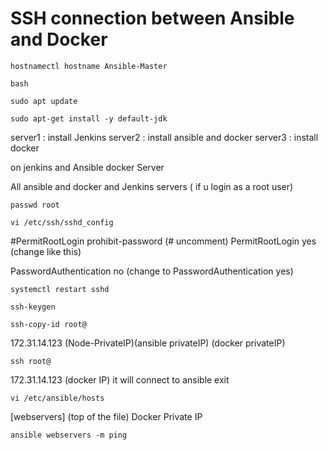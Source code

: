 # SSH connection between Ansible and Docker

````
hostnamectl hostname Ansible-Master
````
````
bash
````
````
sudo apt update
````
````
sudo apt-get install -y default-jdk
````
server1 : install Jenkins
server2 : install ansible and docker
server3 : install docker

on jenkins and Ansible docker Server


All ansible and docker and Jenkins servers  ( if u login as a root user)
````
passwd root 
````
````
vi /etc/ssh/sshd_config
````
#PermitRootLogin prohibit-password (# uncomment) PermitRootLogin yes (change like this)

PasswordAuthentication no (change to PasswordAuthentication yes)
````
systemctl restart sshd
````
````
ssh-keygen
````
````
ssh-copy-id root@
````
172.31.14.123 (Node-PrivateIP)(ansible privateIP) (docker privateIP)
````
ssh root@
````
172.31.14.123 (docker IP)
it will connect to ansible
exit
````
vi /etc/ansible/hosts
````
[webservers]    (top of the file)
Docker Private IP
````
ansible webservers -m ping
````
